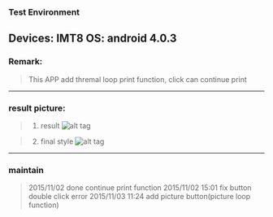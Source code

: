 ### Test Environment
Devices: IMT8
OS: android 4.0.3
---

### Remark:
>This APP add thremal loop print function, click can continue print 

---

### result picture:
> 1. result
![alt tag](https://github.com/showoowohs/Po_git/blob/master/ThermalPrinterWiFiSwitchLoop/dome/loop_thermal.gif)

> 2. final style
![alt tag](https://github.com/showoowohs/Po_git/blob/master/ThermalPrinterWiFiSwitchLoop/dome/add_picture.gif)

---

### maintain
> 2015/11/02 done continue print function
> 2015/11/02 15:01 fix button double click error
> 2015/11/03 11:24 add picture button(picture loop function)
